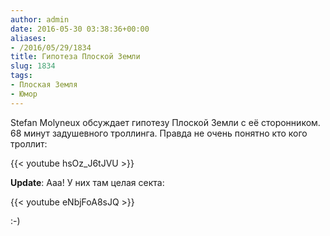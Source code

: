 ```yaml
---
author: admin
date: 2016-05-30 03:38:36+00:00
aliases:
- /2016/05/29/1834
title: Гипотеза Плоской Земли
slug: 1834
tags:
- Плоская Земля
- Юмор
---
```


Stefan Molyneux обсуждает гипотезу Плоской Земли с её сторонником. 68 минут задушевного троллинга. Правда не очень понятно кто кого троллит:

{{< youtube hsOz_J6tJVU >}}

<!--more-->

**Update**: Ааа! У них там целая секта:

{{< youtube eNbjFoA8sJQ >}}

:-)
